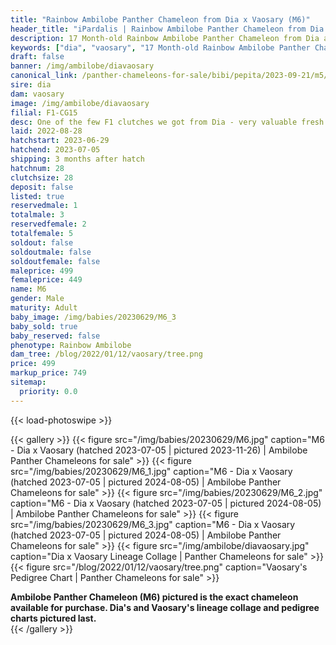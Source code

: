 ```yaml
---
title: "Rainbow Ambilobe Panther Chameleon from Dia x Vaosary (M6)"
header_title: "iPardalis | Rainbow Ambilobe Panther Chameleon from Dia x Vaosary | M6"
description: 17 Month-old Rainbow Ambilobe Panther Chameleon from Dia and Vaosary. One of the few F1 clutches we got from Dia - very valuable fresh genetics x one of our best 5th gen females. We've included sire and dam dendrograms if available, but you can view our Dia or Vaosary breeder pages for more information.
keywords: ["dia", "vaosary", "17 Month-old Rainbow Ambilobe Panther Chameleon", "baby chameleons for sale", "buy panther chameleon", "panther for sale", "ambilobe panther chameleons for sale", "ambilobe panther chameleon for sale"]
draft: false
banner: /img/ambilobe/diavaosary
canonical_link: /panther-chameleons-for-sale/bibi/pepita/2023-09-21/m5/
sire: dia
dam: vaosary
image: /img/ambilobe/diavaosary
filial: F1-CG15
desc: One of the few F1 clutches we got from Dia - very valuable fresh genetics x one of our best 5th gen females.
laid: 2022-08-28
hatchstart: 2023-06-29
hatchend: 2023-07-05
shipping: 3 months after hatch
hatchnum: 28
clutchsize: 28
deposit: false
listed: true
reservedmale: 1
totalmale: 3
reservedfemale: 2
totalfemale: 5
soldout: false
soldoutmale: false
soldoutfemale: false
maleprice: 499
femaleprice: 449
name: M6
gender: Male
maturity: Adult
baby_image: /img/babies/20230629/M6_3
baby_sold: true
baby_reserved: false
phenotype: Rainbow Ambilobe
dam_tree: /blog/2022/01/12/vaosary/tree.png
price: 499
markup_price: 749
sitemap: 
  priority: 0.0
---
```


{{< load-photoswipe >}}

{{< gallery >}}
  {{< figure src="/img/babies/20230629/M6.jpg" caption="M6 - Dia x Vaosary (hatched 2023-07-05 | pictured 2023-11-26) | Ambilobe Panther Chameleons for sale" >}}
  {{< figure src="/img/babies/20230629/M6_1.jpg" caption="M6 - Dia x Vaosary (hatched 2023-07-05 | pictured 2024-08-05) | Ambilobe Panther Chameleons for sale" >}}
  {{< figure src="/img/babies/20230629/M6_2.jpg" caption="M6 - Dia x Vaosary (hatched 2023-07-05 | pictured 2024-08-05) | Ambilobe Panther Chameleons for sale" >}}
  {{< figure src="/img/babies/20230629/M6_3.jpg" caption="M6 - Dia x Vaosary (hatched 2023-07-05 | pictured 2024-08-05) | Ambilobe Panther Chameleons for sale" >}}
  {{< figure src="/img/ambilobe/diavaosary.jpg" caption="Dia x Vaosary Lineage Collage | Panther Chameleons for sale" >}}
  {{< figure src="/blog/2022/01/12/vaosary/tree.png" caption="Vaosary's Pedigree Chart | Panther Chameleons for sale" >}}
  <figcaption itemprop="description"><strong>Ambilobe Panther Chameleon (M6) pictured is the exact chameleon available for purchase. Dia's and Vaosary's lineage collage and pedigree charts pictured last.</strong></figcaption>
{{< /gallery >}}
